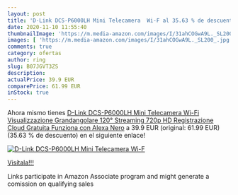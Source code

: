 ```yaml
---
layout: post
title: 'D-Link DCS-P6000LH Mini Telecamera  Wi-F al 35.63 % de descuento'
date: 2020-11-10 11:55:40
thumbnailImage: 'https://m.media-amazon.com/images/I/31ahCOGwA9L._SL200_.jpg'
images: [ 'https://m.media-amazon.com/images/I/31ahCOGwA9L._SL200_.jpg' ]
comments: true
category: ofertas
author: ring
slug: B07JGVT3ZS
description:
actualPrice: 39.9 EUR
comparePrice: 61.99 EUR
inStock: true
---
```


Ahora mismo tienes [D-Link DCS-P6000LH Mini Telecamera  Wi-Fi  Visualizzazione Grandangolare 120°  Streaming 720p HD  Registrazione Cloud Gratuita  Funziona con Alexa  Nero](https://www.amazon.it/dp/B07JGVT3ZS/?tag=tolees00-21) a 39.9 EUR (original: 61.99 EUR) (35.63 %  de descuento) en el siguiente enlace!

[![D-Link DCS-P6000LH Mini Telecamera  Wi-F](https://m.media-amazon.com/images/I/31ahCOGwA9L._SL200_.jpg)](https://www.amazon.it/dp/B07JGVT3ZS/?tag=tolees00-21)

[Visítala!!!](https://www.amazon.it/dp/B07JGVT3ZS/?tag=tolees00-21)

Links participate in Amazon Associate program and might generate a comission on qualifying sales
